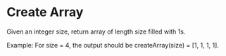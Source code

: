 # Create Array

Given an integer size, return array of length size filled with 1s.

Example:
For size = 4, the output should be
createArray(size) = [1, 1, 1, 1].
